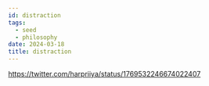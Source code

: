 ```yaml
---
id: distraction
tags:
  - seed
  - philosophy
date: 2024-03-18
title: distraction
---
```


https://twitter.com/harpriiya/status/1769532246674022407
